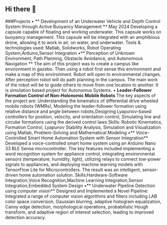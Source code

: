 ## Hi there 👋

<!--
**ArashdeepSinghMaan/ArashdeepSinghMaan** is a ✨ _special_ ✨ repository because its `README.md` (this file) appears on your GitHub profile.

Here are some ideas to get you started:

- 🔭 I’m currently working on ...
- 🌱 I’m currently learning ...
- 👯 I’m looking to collaborate on ...
- 🤔 I’m looking for help with ...
- 💬 Ask me about ...
- 📫 How to reach me: ...
- 😄 Pronouns: ...
- ⚡ Fun fact: ...
-->
###Projects
• ** Development of an Underwater Vehicle and Depth Control System through Active Buoyancy Management ** May 2024
Developing a capsule capable of floating and working underwater. This capsule works on buoyancy management.
This capsule will be integrated with an amphibious drone, allowing it to work in air, on water, and underwater.
Tools & technologies used: Matlab, Solidworks, Robot Operating System,Arduino,Sensor Integration
•** Perception of Unknown Environment, Path Planning, Obstacle Avoidance, and Autonomous Navigation **
The aim of this project was to create a campus like environment in gazebo. Then using a robot first sense this
environment and make a map of this environment. Robot will open to environmental changes. After perception
robot will do path planning in the campus. The main work of the robot will be to guide others to move from one
location to another. It is simulation based project for Autonomus Systems.
• **Leader-Follower Formation Control of Non-Holonomic Mobile Robots**
The key aspects of the project are: Understanding the kinematics of differential drive wheeled mobile robots
(WMRs), Modeling the leader-follower formation using relative distance and angle between robots,Designing
Lyapunov-based controllers for position, velocity, and orientation control, Simulating line and circular formations
using the derived control laws
Skills: Robotic Kinematics, Formation Control, Lyapunov Stability Analysis, Simulation and Visualization using
Matlab, Problem-Solving and Mathematical Modeling
•** Voice-Controlled Smart Home Automation System with Sensor Integration**
Developed a voice-controlled smart home system using an Arduino Nano 33 BLE Sense microcontroller. The key
features included implementing a word recognition system for appliance control, integrating environmental sensors
(temperature, humidity, light), utilizing relays to connect low-power signals to appliances, and deploying machine
learning models with TensorFlow Lite for Microcontrollers. The result was an intelligent, sensor-driven home
automation solution.
Skills:Hardware-Software Integration,Voice Recognition,Machine Learning Integration,Sensor
Integration,Embedded System Design
•** Underwater Pipeline Detection using computer vision**
Designed and Implemented a Novel Pipeline: Integrated a range of computer vision algorithms and filters
including LAB color space conversion, Gaussian blurring, adaptive histogram equalization, Canny edge detection,
morphological operations, probabilistic Hough transform, and adaptive region of interest selection, leading to
improved detection accuracy.
